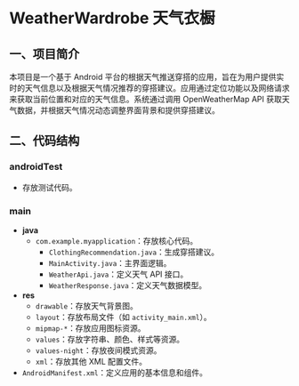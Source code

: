 # WeatherWardrobe 天气衣橱

## 一、项目简介

本项目是一个基于 Android 平台的根据天气推送穿搭的应用，旨在为用户提供实时的天气信息以及根据天气情况推荐的穿搭建议。应用通过定位功能以及网络请求来获取当前位置和对应的天气信息。系统通过调用 OpenWeatherMap API 获取天气数据，并根据天气情况动态调整界面背景和提供穿搭建议。

## 二、代码结构

### androidTest
- 存放测试代码。

### main
- **java**
  - `com.example.myapplication`：存放核心代码。
    - `ClothingRecommendation.java`：生成穿搭建议。
    - `MainActivity.java`：主界面逻辑。
    - `WeatherApi.java`：定义天气 API 接口。
    - `WeatherResponse.java`：定义天气数据模型。
- **res**
  - `drawable`：存放天气背景图。
  - `layout`：存放布局文件（如 `activity_main.xml`）。
  - `mipmap-*`：存放应用图标资源。
  - `values`：存放字符串、颜色、样式等资源。
  - `values-night`：存放夜间模式资源。
  - `xml`：存放其他 XML 配置文件。
- `AndroidManifest.xml`：定义应用的基本信息和组件。
